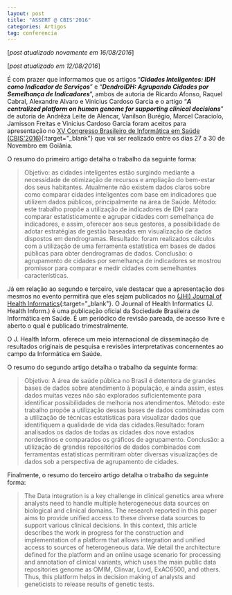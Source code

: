 ```yaml
---
layout: post
title: "ASSERT @ CBIS'2016"
categories: Artigos
tag: conferencia
---
```


[_post atualizado novamente em 16/08/2016_]

[_post atualizado em 12/08/2016_]

É com prazer que informamos que os artigos “_**Cidades Inteligentes: IDH como Indicador de Serviços**_” e “_**DendroIDH: Agrupando Cidades por Semelhança de Indicadores**_”, ambos de autoria de Ricardo Afonso, Raquel Cabral, Alexandre Alvaro e Vinicius Cardoso Garcia e o artigo “_**A centralized platform on human genome for supporting clinical decisions**_” de autoria de Andrêza Leite de Alencar, Vanilson Burégio, Marcel Caraciolo, Jamisson Freitas e Vinicius Cardoso Garcia foram aceitos para apresentação no [XV Congresso Brasileiro de Informática em Saúde (CBIS'2016)](http://www.sbis.org.br/cbis2016){:target="_blank"} que vai ser realizado entre os dias 27 a 30 de Novembro em Goiânia.

O resumo do primeiro artigo detalha o trabalho da seguinte forma:

> Objetivo: as cidades inteligentes estão surgindo mediante a necessidade de otimização de recursos e ampliação do bem-estar dos seus habitantes. Atualmente não existem dados claros sobre como comparar cidades inteligentes com base em indicadores que utilizem dados públicos, principalmente na área de Saúde. Método: este trabalho propõe a utilização de indicadores de IDH para comparar estatisticamente e agrupar cidades com semelhança de indicadores, e assim, oferecer aos seus gestores, a possibilidade de adotar estratégias de gestão baseadas em visualização de dados dispostos em dendrogramas. Resultado: foram realizados cálculos com a utilização de uma ferramenta estatística em bases de dados públicas para obter dendrogramas de dados. Conclusão: o agrupamento de cidades por semelhança de indicadores se mostrou promissor para comparar e medir cidades com semelhantes características.

Já em relação ao segundo e terceiro, vale destacar que a apresentação dos mesmos no evento permitirá que eles sejam publicados no [(JHI) Journal of Health Informatics](http://www.jhi-sbis.saude.ws/ojs-jhi/index.php/jhi-sbis){:target="_blank"}. O Journal of Health Informatics (J. Health Inform.) é uma publicação oficial da Sociedade Brasileira de Informática em Saúde. É um periódico de revisão pareada, de acesso livre e aberto o qual é publicado trimestralmente.

O J. Health Inform. oferece um meio internacional de disseminação de resultados originais de pesquisa e revisões interpretativas concernentes ao campo da Informática em Saúde.

O resumo do segundo artigo detalha o trabalho da seguinte forma:

> Objetivo: A área de saúde pública no Brasil é detentora de grandes bases de dados sobre atendimento à população, e ainda assim, estes dados muitas vezes não são explorados suficientemente para identificar possibilidades de melhoria nos atendimentos. Método: este trabalho propõe a utilização dessas bases de dados combinadas com a utilização de técnicas estatísticas para visualizar dados que identifiquem a qualidade de vida das cidades.Resultado: foram analisados os dados de todas as cidades dos nove estados nordestinos e comparados os gráficos de agrupamento. Conclusão: a utilização de grandes repositórios de dados combinados com ferramentas estatísticas permitiram obter diversas visualizações de dados sob a perspectiva de agrupamento de cidades.

Finalmente, o resumo do terceiro artigo detalha o trabalho da seguinte forma:

> The Data integration is a key challenge in clinical genetics area where analysts need to handle multiple heterogeneous data sources on biological and clinical domains. The research reported in this paper aims to provide unified access to these diverse data sources to support various clinical decisions. In this context, this article describes the work in progress for the construction and implementation of a platform that allows integration and unified access to sources of heterogeneous data. We detail the architecture defined for the platform and an online usage scenario for processing and annotation of clinical variants, which uses the main public data repositories genome as OMIM, Clinvar, Lovd, ExAC6500, and others. Thus, this platform helps in decision making of analysts and geneticists to release results of genetic tests.
